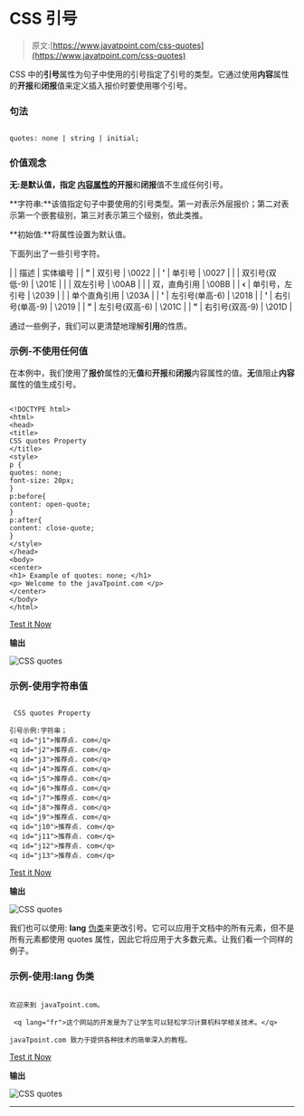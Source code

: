 # CSS 引号

> 原文:[https://www.javatpoint.com/css-quotes](https://www.javatpoint.com/css-quotes)

CSS 中的**引号**属性为句子中使用的引号指定了引号的类型。它通过使用**内容**属性的**开报**和**闭报**值来定义插入报价时要使用哪个引号。

### 句法

```

quotes: none | string | initial;

```

### 价值观念

**无:**是默认值，指定 [**内容**属性](https://www.javatpoint.com/css-content-property)的**开报**和**闭报**值不生成任何引号。

**字符串:**该值指定句子中要使用的引号类型。第一对表示外层报价；第二对表示第一个嵌套级别，第三对表示第三个级别，依此类推。

**初始值:**将属性设置为默认值。

下面列出了一些引号字符。

|  | 描述 | 实体编号 |
| **”** | 双引号 | \0022 |
| **'** | 单引号 | \0027 |
|  | 双引号(双低-9) | \201E |
|  | 双左引号 | \00AB |
|  | 双，直角引用 | \00BB |
| **‹** | 单引号，左引号 | \2039 |
|  | 单个直角引用 | \203A |
| **'** | 左引号(单高-6) | \2018 |
| **'** | 右引号(单高-9) | \2019 |
| **”** | 左引号(双高-6) | \201C |
| **”** | 右引号(双高-9) | \201D |

通过一些例子，我们可以更清楚地理解**引用**的性质。

### 示例-不使用任何值

在本例中，我们使用了**报价**属性的无**值**和**开报**和**闭报**内容属性的值。**无**值阻止**内容**属性的值生成引号。

```

<!DOCTYPE html>
<html>
<head>
<title>
CSS quotes Property
</title>
<style>
p {
quotes: none;
font-size: 20px;
}
p:before{
content: open-quote;
}
p:after{
content: close-quote;
}
</style>
</head>
<body>
<center>
<h1> Example of quotes: none; </h1>
<p> Welcome to the javaTpoint.com </p>
</center>
</body>
</html>

```

[Test it Now](https://www.javatpoint.com/oprweb/test.jsp?filename=css-quotes1)

**输出**

![CSS quotes](../Images/097ebb378c2d961966ad5bc913457ec0.png)

### 示例-使用字符串值

```

 CSS quotes Property 

引号示例:字符串；
<q id="j1">推荐点. com</q> 
<q id="j2">推荐点. com</q> 
<q id="j3">推荐点. com</q> 
<q id="j4">推荐点. com</q> 
<q id="j5">推荐点. com</q> 
<q id="j6">推荐点. com</q> 
<q id="j7">推荐点. com</q> 
<q id="j8">推荐点. com</q> 
<q id="j9">推荐点. com</q> 
<q id="j10">推荐点. com</q> 
<q id="j11">推荐点. com</q> 
<q id="j12">推荐点. com</q> 
<q id="j13">推荐点. com</q> 

```

[Test it Now](https://www.javatpoint.com/oprweb/test.jsp?filename=css-quotes2)

**输出**

![CSS quotes](../Images/550eb8906db324cd02eee99fb3501d17.png)

我们也可以使用: **lang** [伪类](https://www.javatpoint.com/css-pseudo-classes)来更改引号。它可以应用于文档中的所有元素，但不是所有元素都使用 quotes 属性，因此它将应用于大多数元素。让我们看一个同样的例子。

### 示例-使用:lang 伪类

```

欢迎来到 javaTpoint.com。 
  <q lang="fr">这个网站的开发是为了让学生可以轻松学习计算机科学相关技术。</q>
javaTpoint.com 致力于提供各种技术的简单深入的教程。

```

[Test it Now](https://www.javatpoint.com/oprweb/test.jsp?filename=css-quotes3)

**输出**

![CSS quotes](../Images/64eb8eb864b915833ec4c7610a258259.png)

* * *